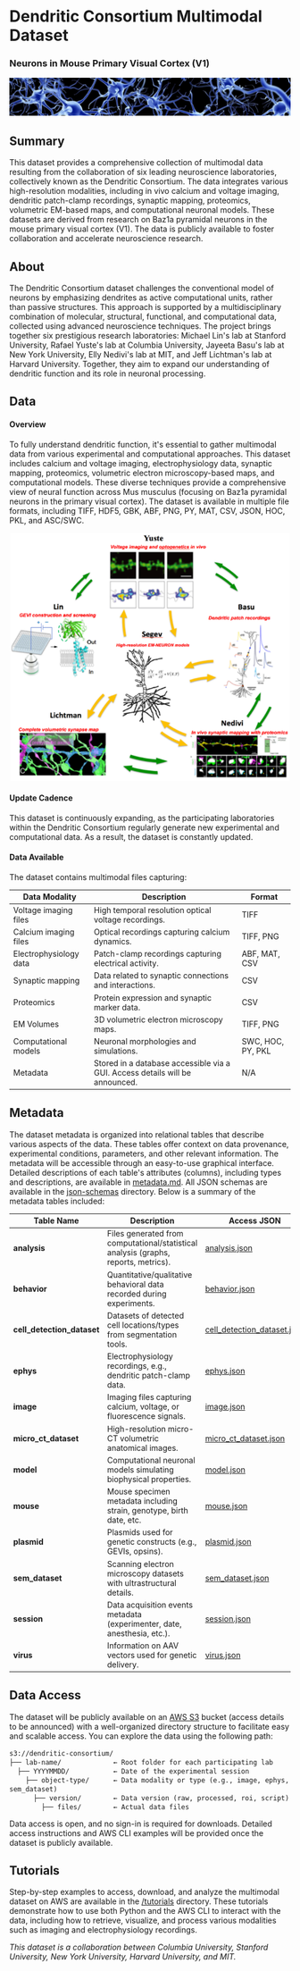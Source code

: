 # Dendritic Consortium Multimodal Dataset  
### Neurons in Mouse Primary Visual Cortex (V1)

![Header](img/header.jpg)

## Summary
This dataset provides a comprehensive collection of multimodal data resulting from the collaboration of six leading neuroscience laboratories, collectively known as the Dendritic Consortium. The data integrates various high-resolution modalities, including in vivo calcium and voltage imaging, dendritic patch-clamp recordings, synaptic mapping, proteomics, volumetric EM-based maps, and computational neuronal models. These datasets are derived from research on Baz1a pyramidal neurons in the mouse primary visual cortex (V1). The data is publicly available to foster collaboration and accelerate neuroscience research.

## About
The Dendritic Consortium dataset challenges the conventional model of neurons by emphasizing dendrites as active computational units, rather than passive structures. This approach is supported by a multidisciplinary combination of molecular, structural, functional, and computational data, collected using advanced neuroscience techniques. The project brings together six prestigious research laboratories: Michael Lin's lab at Stanford University, Rafael Yuste's lab at Columbia University, Jayeeta Basu's lab at New York University, Elly Nedivi's lab at MIT, and Jeff Lichtman's lab at Harvard University. Together, they aim to expand our understanding of dendritic function and its role in neuronal processing.

## Data

#### Overview

To fully understand dendritic function, it's essential to gather multimodal data from various experimental and computational approaches. This dataset includes calcium and voltage imaging, electrophysiology data, synaptic mapping, proteomics, volumetric electron microscopy-based maps, and computational models. These diverse techniques provide a comprehensive view of neural function across Mus musculus (focusing on Baz1a pyramidal neurons in the primary visual cortex). The dataset is available in multiple file formats, including TIFF, HDF5, GBK, ABF, PNG, PY, MAT, CSV, JSON, HOC, PKL, and ASC/SWC.

<p align="center">
  <img src="img/dendritic-consortium.png" width="500"/>
</p>

#### Update Cadence
This dataset is continuously expanding, as the participating laboratories within the Dendritic Consortium regularly generate new experimental and computational data. As a result, the dataset is constantly updated.

#### Data Available
The dataset contains multimodal files capturing:

| Data Modality            | Description                                                                  | Format                                          |
|--------------------------|------------------------------------------------------------------------------|-------------------------------------------------|
| Voltage imaging files    | High temporal resolution optical voltage recordings.                         | TIFF                                            |
| Calcium imaging files    | Optical recordings capturing calcium dynamics.                               | TIFF, PNG                                       |
| Electrophysiology data   | Patch-clamp recordings capturing electrical activity.                        | ABF, MAT, CSV                                   |
| Synaptic mapping         | Data related to synaptic connections and interactions.                       | CSV                                             |
| Proteomics               | Protein expression and synaptic marker data.                                 | CSV                                             |
| EM Volumes               | 3D volumetric electron microscopy maps.                                      | TIFF, PNG                                       |
| Computational models     | Neuronal morphologies and simulations.                                       | SWC, HOC, PY, PKL                               |
| Metadata                 | Stored in a database accessible via a GUI. Access details will be announced. | N/A                                             |

## Metadata
The dataset metadata is organized into relational tables that describe various aspects of the data. These tables offer context on data provenance, experimental conditions, parameters, and other relevant information. The metadata will be accessible through an easy-to-use graphical interface. Detailed descriptions of each table's attributes (columns), including types and descriptions, are available in [metadata.md](metadata.md). All JSON schemas are available in the [json-schemas](json-schemas) directory. Below is a summary of the metadata tables included:

| **Table Name**                 | **Description**                                                                           | **Access JSON**                                                         |
|--------------------------------|-------------------------------------------------------------------------------------------|-------------------------------------------------------------------------|
| **analysis**                   | Files generated from computational/statistical analysis (graphs, reports, metrics).       | [analysis.json](json-schemas/analysis.json)                             |
| **behavior**                   | Quantitative/qualitative behavioral data recorded during experiments.                     | [behavior.json](json-schemas/behavior.json)                             |
| **cell_detection_dataset**     | Datasets of detected cell locations/types from segmentation tools.                        | [cell_detection_dataset.json](json-schemas/cell_detection_dataset.json) |
| **ephys**                      | Electrophysiology recordings, e.g., dendritic patch-clamp data.                           | [ephys.json](json-schemas/ephys.json)                                   |
| **image**                      | Imaging files capturing calcium, voltage, or fluorescence signals.                        | [image.json](json-schemas/image.json)                                   |
| **micro_ct_dataset**           | High-resolution micro-CT volumetric anatomical images.                                    | [micro_ct_dataset.json](json-schemas/micro_ct_dataset.json)             |
| **model**                      | Computational neuronal models simulating biophysical properties.                          | [model.json](json-schemas/model.json)                                   |
| **mouse**                      | Mouse specimen metadata including strain, genotype, birth date, etc.                      | [mouse.json](json-schemas/mouse.json)                                   |
| **plasmid**                    | Plasmids used for genetic constructs (e.g., GEVIs, opsins).                               | [plasmid.json](json-schemas/plasmid.json)                               |
| **sem_dataset**                | Scanning electron microscopy datasets with ultrastructural details.                       | [sem_dataset.json](json-schemas/sem_dataset.json)                       |
| **session**                    | Data acquisition events metadata (experimenter, date, anesthesia, etc.).                  | [session.json](json-schemas/session.json)                               |
| **virus**                      | Information on AAV vectors used for genetic delivery.                                     | [virus.json](json-schemas/virus.json)                                   |

## Data Access
The dataset will be publicly available on an [AWS S3](https://aws.amazon.com/s3/) bucket (access details to be announced) with a well-organized directory structure to facilitate easy and scalable access. You can explore the data using the following path:

```
s3://dendritic-consortium/
├── lab-name/             ← Root folder for each participating lab
  ├── YYYYMMDD/           ← Date of the experimental session
    ├── object-type/      ← Data modality or type (e.g., image, ephys, sem_dataset)
      ├── version/        ← Data version (raw, processed, roi, script)
        ├── files/        ← Actual data files
```
Data access is open, and no sign-in is required for downloads. Detailed access instructions and AWS CLI examples will be provided once the dataset is publicly available.

## Tutorials

Step-by-step examples to access, download, and analyze the multimodal dataset on AWS are available in the [/tutorials](tutorials) directory. These tutorials demonstrate how to use both Python and the AWS CLI to interact with the data, including how to retrieve, visualize, and process various modalities such as imaging and electrophysiology recordings.

*This dataset is a collaboration between Columbia University, Stanford University, New York University, Harvard University, and MIT.*
